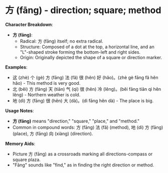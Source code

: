 # **方 (fāng) - direction; square; method**

**Character Breakdown**:  
- **方 (fāng)**:
  - Radical: 方 (fāng) itself; no extra radical.
  - Structure: Composed of a dot at the top, a horizontal line, and an "L"-shaped stroke forming the bottom-left and right sides.
  - Origin: Originally depicted the shape of a square or direction marker.

**Examples**:  
- 这 (zhè) 个 (gè) 方 (fāng) 法 (fǎ) 很 (hěn) 好 (hǎo)。(zhè gè fāng fǎ hěn hǎo) - This method is very good.  
- 北 (běi) 方 (fāng) 天 (tiān) 气 (qì) 很 (hěn) 冷 (lěng)。(běi fāng tiān qì hěn lěng) - Northern weather is cold.  
- 地 (dì) 方 (fāng) 很 (hěn) 大 (dà)。(dì fāng hěn dà) - The place is big.

**Usage Notes**:  
- **方 (fāng)** means "direction," "square," "place," and "method."  
- Common in compound words: 方 (fāng) 法 (fǎ) (method), 地 (dì) 方 (fāng) (place), 方 (fāng) 向 (xiàng) (direction).

**Memory Aids**:  
- Picture 方 (fāng) as a crossroads marking all directions-compass or square plaza.  
- "Fāng" sounds like "find," as in finding the right direction or method.